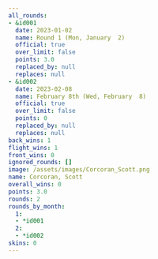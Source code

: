 ```yaml
---
all_rounds:
- &id001
  date: 2023-01-02
  name: Round 1 (Mon, January  2)
  official: true
  over_limit: false
  points: 3.0
  replaced_by: null
  replaces: null
- &id002
  date: 2023-02-08
  name: February 8th (Wed, February  8)
  official: true
  over_limit: false
  points: 0
  replaced_by: null
  replaces: null
back_wins: 1
flight_wins: 1
front_wins: 0
ignored_rounds: []
image: /assets/images/Corcoran_Scott.png
name: Corcoran, Scott
overall_wins: 0
points: 3.0
rounds: 2
rounds_by_month:
  1:
  - *id001
  2:
  - *id002
skins: 0
---
```

